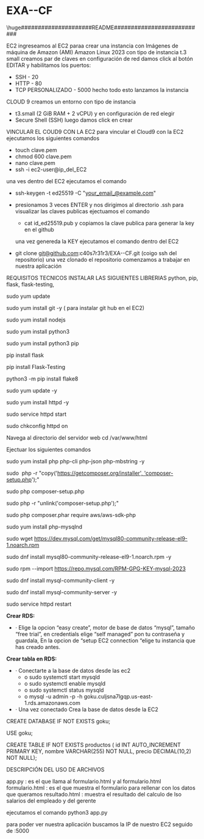# EXA--CF
\huge#####################README########################### 

EC2
ingreseamos al EC2 paraa crear una instancia con Imágenes de máquina de Amazon (AMI) Amazon Linux 2023
con tipo de instancia t.3 small
creamos par de claves 
en configuración de red damos click al botón EDITAR y habilitamos los puertos:
- SSH - 20
- HTTP - 80
- TCP PERSONALIZADO - 5000
hecho todo esto lanzamos la instancia

CLOUD 9
creamos un entorno con tipo de instancia
- t3.small (2 GiB RAM + 2 vCPU)
  y en configuración de red elegir
- Secure Shell (SSH)
luego damos click en crear

VINCULAR EL COUD9 CON LA EC2
para vincular el Cloud9 con la EC2 ejecutamos los siguientes comandos

- touch clave.pem
- chmod 600 clave.pem
- nano clave.pem 
- ssh -i ec2-user@ip_del_EC2

una ves dentro del EC2 ejecutamos el comando 
- ssh-keygen -t ed25519 -C "your_email_@example.com"
- presionamos 3 veces ENTER
  y nos dirigimos al directorio .ssh para visualizar las claves publicas
  ejectuamos el comando
  - cat id_ed25519.pub
    y copiamos la clave publica para generar la key en el github

  una vez genereda la KEY ejecutamos el comando dentro del EC2
- git clone git@github.com:c40s7r31r3/EXA--CF.git (coigo ssh del repositorio)
  una vez clonado el repositorio comenzamos a trabajar en nuestra aplicación

REQUISITOS TECNICOS INSTALAR LAS SIGUIENTES LIBRERIAS
python, pip, flask, flask-testing, 

sudo yum update  

sudo yum install git -y ( para instalar git hub en el EC2)

sudo yum install nodejs

sudo yum install python3

sudo yum install python3 pip

pip install flask

pip install Flask-Testing

python3 -m pip install flake8

sudo yum update -y

sudo yum install httpd -y

 sudo service httpd start

 sudo chkconfig httpd on

Navega al directorio del servidor web  cd /var/www/html

Ejectuar los siguientes comandos

sudo yum install php php-cli php-json php-mbstring -y

sudo  php -r "copy('https://getcomposer.org/installer', 'composer-setup.php');"

 sudo php composer-setup.php

sudo php -r "unlink('composer-setup.php');"

sudo php composer.phar require aws/aws-sdk-php

sudo yum install php-mysqlnd

sudo wget https://dev.mysql.com/get/mysql80-community-release-el9-1.noarch.rpm

sudo dnf install mysql80-community-release-el9-1.noarch.rpm -y

sudo rpm --import https://repo.mysql.com/RPM-GPG-KEY-mysql-2023

sudo dnf install mysql-community-client -y

sudo dnf install mysql-community-server -y

sudo service httpd restart

**Crear RDS:**

- · Elige la opcion “easy create”, motor de base de datos “mysql”, tamaño “free trial”, en credentials elige “self managed” pon tu contraseña y guardala, En la opcion de “setup EC2 connection “elige tu instancia que has creado antes.

**Crear tabla en RDS:**

- · Conectarte a la base de datos desde las ec2
    - o sudo systemctl start mysqld
    - o sudo systemctl enable mysqld
    - o sudo systemctl status mysqld
    - o mysql -u admin -p -h goku.culjsna7lgqp.us-east-1.rds.amazonaws.com
- · Una vez conectado Crea la base de datos desde la EC2

CREATE DATABASE IF NOT EXISTS goku;

USE goku;

CREATE TABLE IF NOT EXISTS productos (    id INT AUTO_INCREMENT PRIMARY KEY,    nombre VARCHAR(255) NOT NULL,    precio DECIMAL(10,2) NOT NULL);

DESCRIPCIÓN DEL USO DE ARCHIVOS

app.py : es el que llama al formulario.html y al formulario.html
formulario.html : es el que muestra el formulario para rellenar con los datos que queramos
resultado.html : muestra el resultado del calculo de lso salarios del empleado y del gerente

ejecutamos el comando python3 app.py

para poder ver nuestra aplicación buscamos la IP de nuestro EC2 seguido de :5000 

